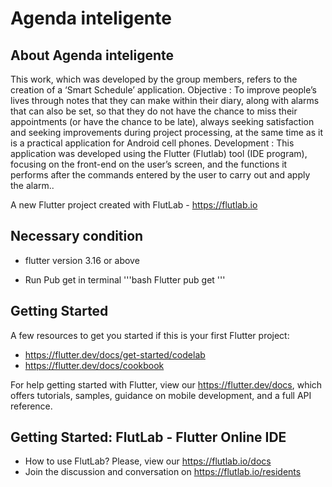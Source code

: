 # Agenda inteligente

## About Agenda inteligente

This work, which was developed by the group members, refers to the creation of
a ‘Smart Schedule’ application. Objective : To improve people’s lives through notes that
they can make within their diary, along with alarms that can also be set, so that they do
not have the chance to miss their appointments (or have the chance to be late), always
seeking satisfaction and seeking improvements during project processing, at the same time
as it is a practical application for Android cell phones. Development : This application
was developed using the Flutter (Flutlab) tool (IDE program), focusing on the front-end
on the user’s screen, and the functions it performs after the commands entered by the
user to carry out and apply the alarm..

A new Flutter project created with FlutLab - https://flutlab.io

## Necessary condition
* flutter version 3.16 or above

* Run Pub get in terminal
'''bash
Flutter pub get
'''

## Getting Started

A few resources to get you started if this is your first Flutter project:

- https://flutter.dev/docs/get-started/codelab
- https://flutter.dev/docs/cookbook

For help getting started with Flutter, view our
https://flutter.dev/docs, which offers tutorials,
samples, guidance on mobile development, and a full API reference.

## Getting Started: FlutLab - Flutter Online IDE

- How to use FlutLab? Please, view our https://flutlab.io/docs
- Join the discussion and conversation on https://flutlab.io/residents
